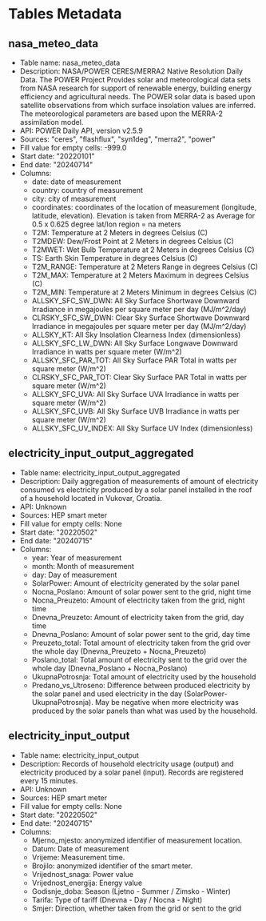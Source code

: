 # Tables Metadata

## nasa_meteo_data

- Table name: nasa_meteo_data
- Description: NASA/POWER CERES/MERRA2 Native Resolution Daily Data. The POWER Project
Provides solar and meteorological data sets from NASA research for support of renewable energy, building energy efficiency and agricultural needs. The POWER solar data is based upon satellite observations from which surface insolation values are inferred. The meteorological parameters are based upon the MERRA-2 assimilation model. 
- API: POWER Daily API, version v2.5.9
- Sources: "ceres", "flashflux", "syn1deg", "merra2", "power"
- Fill value for empty cells: -999.0
- Start date: "20220101"
- End date: "20240714"
- Columns:
    * date: date of measurement
    * country: country of measurement
    * city: city of measurement
    * coordinates: coordinates of the location of measurement (longitude, latitude, elevation). Elevation is taken from MERRA-2 as Average for 0.5 x 0.625 degree lat/lon region = na meters
    * T2M: Temperature at 2 Meters in degrees Celsius (C)
    * T2MDEW: Dew/Frost Point at 2 Meters in degrees Celsius (C)
    * T2MWET: Wet Bulb Temperature at 2 Meters in degrees Celsius (C)
    * TS: Earth Skin Temperature in degrees Celsius (C)
    * T2M_RANGE: Temperature at 2 Meters Range in degrees Celsius (C)
    * T2M_MAX: Temperature at 2 Meters Maximum in degrees Celsius (C)
    * T2M_MIN: Temperature at 2 Meters Minimum in degrees Celsius (C)
    * ALLSKY_SFC_SW_DWN: All Sky Surface Shortwave Downward Irradiance in megajoules per square meter per day (MJ/m^2/day)
    * CLRSKY_SFC_SW_DWN: Clear Sky Surface Shortwave Downward Irradiance in megajoules per square meter per day (MJ/m^2/day)
    * ALLSKY_KT: All Sky Insolation Clearness Index (dimensionless)
    * ALLSKY_SFC_LW_DWN: All Sky Surface Longwave Downward Irradiance in watts per square meter (W/m^2)
    * ALLSKY_SFC_PAR_TOT: All Sky Surface PAR Total in watts per square meter (W/m^2)
    * CLRSKY_SFC_PAR_TOT: Clear Sky Surface PAR Total in watts per square meter (W/m^2)
    * ALLSKY_SFC_UVA: All Sky Surface UVA Irradiance in watts per square meter (W/m^2)
    * ALLSKY_SFC_UVB: All Sky Surface UVB Irradiance in watts per square meter (W/m^2)
    * ALLSKY_SFC_UV_INDEX: All Sky Surface UV Index (dimensionless)

## electricity_input_output_aggregated

- Table name: electricity_input_output_aggregated
- Description: Daily aggregation of measurements of amount of electricity consumed vs electricity produced by a solar panel installed in the roof of a household located in Vukovar, Croatia.
- API: Unknown
- Sources: HEP smart meter
- Fill value for empty cells: None
- Start date: "20220502"
- End date: "20240715"
- Columns:
    * year: Year of measurement
    * month: Month of measurement
    * day: Day of measurement
    * SolarPower: Amount of electricity generated by the solar panel
    * Nocna_Poslano: Amount of solar power sent to the grid, night time
    * Nocna_Preuzeto: Amount of electricity taken from the grid, night time
    * Dnevna_Preuzeto: Amount of electricity taken from the grid, day time
    * Dnevna_Poslano: Amount of solar power sent to the grid, day time
    * Preuzeto_total: Total amount of electricity taken from the grid over the whole day (Dnevna_Preuzeto + Nocna_Preuzeto)
    * Poslano_total: Total amount of electricity sent to the grid over the whole day (Dnevna_Poslano + Nocna_Poslano)
    * UkupnaPotrosnja: Total amount of electricity used by the household
    * Predano_vs_Utroseno: Difference between produced electricity by the solar panel and used electricity in the day (SolarPower-UkupnaPotrosnja). May be negative when more electricity was produced by the solar panels than what was used by the household.



## electricity_input_output

- Table name: electricity_input_output
- Description: Records of household electricity usage (output) and electricity produced by a solar panel (input). Records are registered every 15 minutes.
- API: Unknown
- Sources: HEP smart meter
- Fill value for empty cells: None
- Start date: "20220502"
- End date: "20240715"
- Columns:
    * Mjerno_mjesto: anonymized identifier of measurement location.
    * Datum: Date of measurement
    * Vrijeme: Measurement time.
    * Brojilo: anonymized identifier of the smart meter.
    * Vrijednost_snaga: Power value
    * Vrijednost_energija: Energy value
    * Godisnje_doba: Season (Ljetno - Summer / Zimsko - Winter)
    * Tarifa: Type of tariff (Dnevna - Day / Nocna - Night)
    * Smjer: Direction, whether taken from the grid or sent to the grid
